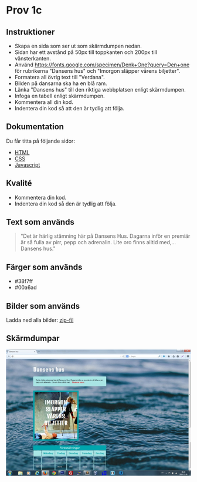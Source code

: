 # Prov 1c

## Instruktioner
- Skapa en sida som ser ut som skärmdumpen nedan.
- Sidan har ett avstånd på 50px till toppkanten och 200px till vänsterkanten.
- Använd https://fonts.google.com/specimen/Denk+One?query=Den+one för rubrikerna "Dansens hus" och "Imorgon släpper vårens biljetter".
- Formatera all övrig text till "Verdana".
- Bilden på dansarna ska ha en blå ram.
- Länka "Dansens hus" till den riktiga webbplatsen enligt skärmdumpen.
- Infoga en tabell enligt skärmdumpen.
- Kommentera all din kod.
- Indentera din kod så att den är tydlig att följa.

## Dokumentation
Du får titta på följande sidor:
* [HTML](https://www.w3schools.com/html/html_layout.asp)
* [CSS](https://www.w3schools.com/css/default.asp)
* [Javascript](https://www.w3schools.com/js/default.asp)

## Kvalité
* Kommentera din kod.
* Indentera din kod så den är tydlig att följa.

## Text som används
> "Det är härlig stämning här på Dansens Hus. Dagarna inför en premiär är så fulla av pirr, pepp och adrenalin. Lite oro finns alltid med,... Dansens hus."

## Färger som används
- #38f7ff
- #00a6ad

## Bilder som används
Ladda ned alla bilder: [zip-fil](bilder/prov1c_bilder.zip)

## Skärmdumpar

![Normal](dump/dump1.png)